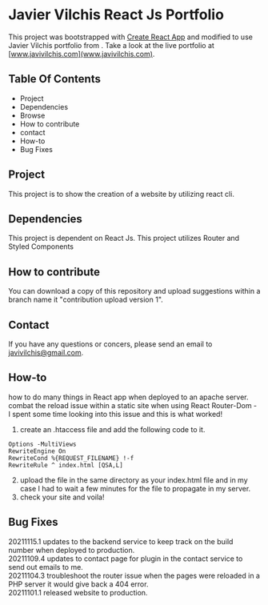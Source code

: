 # Javier Vilchis React Js Portfolio

This project was bootstrapped with [Create React App](https://github.com/facebook/create-react-app) and modified to use Javier Vilchis portfolio from .
Take a look at the live portfolio at [www.javivilchis.com](www.javivilchis.com).

## Table Of Contents

- Project
- Dependencies
- Browse
- How to contribute
- contact
- How-to
- Bug Fixes


## Project

This project is to show the creation of a website by utilizing react cli.

## Dependencies

This project is dependent on React Js.
This project utilizes Router and Styled Components

## How to contribute

You can download a copy of this repository and upload suggestions within a branch name it "contribution upload version 1".

## Contact

If you have any questions or concers, please send an email to javivilchis@gmail.com.

## How-to
how to do many things in React app when deployed to an apache server.
combat the reload issue within a static site when using React Router-Dom - I spent some time looking into this issue and this is what worked!
1. create an .htaccess file and add the following code to it.
```
Options -MultiViews
RewriteEngine On
RewriteCond %{REQUEST_FILENAME} !-f
RewriteRule ^ index.html [QSA,L]
```
2. upload the file in the same directory as your index.html file and in my case I had to wait a few minutes for the file to propagate in my server.
3. check your site and voila!

## Bug Fixes 
20211115.1 updates to the backend service to keep track on the build number when deployed to production.<br>
20211109.4 updates to contact page for plugin in the contact service to send out emails to me.<br>
20211104.3 troubleshoot the router issue when the pages were reloaded in a PHP server it would give back a 404 error.<br>
20211101.1 released website to production.<br>
